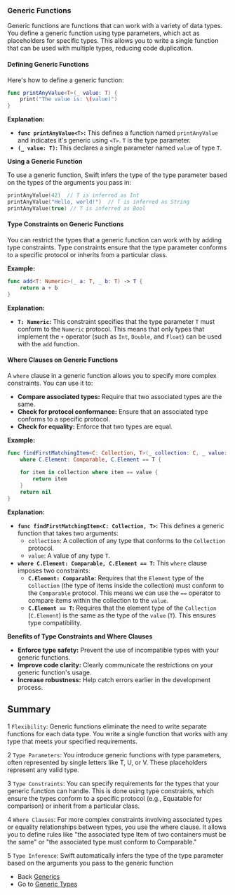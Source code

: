 ### Generic Functions

Generic functions are functions that can work with a variety of data types. You define a generic function using type parameters, which act as placeholders for specific types. This allows you to write a single function that can be used with multiple types, reducing code duplication.

#### Defining Generic Functions

Here's how to define a generic function:

```swift
func printAnyValue<T>(_ value: T) {
    print("The value is: \(value)")
}
```

**Explanation:**

* **`func printAnyValue<T>`:** This defines a function named `printAnyValue` and indicates it's generic using `<T>`. `T` is the type parameter.
* **`(_ value: T)`:** This declares a single parameter named `value` of type `T`.


**Using a Generic Function**

To use a generic function, Swift infers the type of the type parameter based on the types of the arguments you pass in:

```swift
printAnyValue(42)  // T is inferred as Int
printAnyValue("Hello, world!")  // T is inferred as String
printAnyValue(true) // T is inferred as Bool
```

#### Type Constraints on Generic Functions

You can restrict the types that a generic function can work with by adding type constraints. Type constraints ensure that the type parameter conforms to a specific protocol or inherits from a particular class.

**Example:**

```swift
func add<T: Numeric>(_ a: T, _ b: T) -> T {
    return a + b
}
```

**Explanation:**

* **`T: Numeric`:** This constraint specifies that the type parameter `T` must conform to the `Numeric` protocol. This means that only types that implement the `+` operator (such as `Int`, `Double`, and `Float`) can be used with the `add` function.

#### Where Clauses on Generic Functions

A `where` clause in a generic function allows you to specify more complex constraints. You can use it to:

* **Compare associated types:** Require that two associated types are the same.
* **Check for protocol conformance:** Ensure that an associated type conforms to a specific protocol.
* **Check for equality:** Enforce that two types are equal.

**Example:**

```swift
func findFirstMatchingItem<C: Collection, T>(_ collection: C, _ value: T) -> C.Element? 
    where C.Element: Comparable, C.Element == T {
        
    for item in collection where item == value {
        return item
    }
    return nil
}
```

**Explanation:**

* **`func findFirstMatchingItem<C: Collection, T>`:**  This defines a generic function that takes two arguments:
    * `collection`: A collection of any type that conforms to the `Collection` protocol.
    * `value`: A value of any type `T`.
* **`where C.Element: Comparable, C.Element == T`:** This `where` clause imposes two constraints:
    * **`C.Element: Comparable`:** Requires that the `Element` type of the `Collection` (the type of items inside the collection) must conform to the `Comparable` protocol. This means we can use the `==` operator to compare items within the collection to the `value`.
    * **`C.Element == T`:** Requires that the element type of the `Collection` (`C.Element`) is the same as the type of the `value` (`T`).  This ensures type compatibility.

**Benefits of Type Constraints and Where Clauses**

* **Enforce type safety:**  Prevent the use of incompatible types with your generic functions.
* **Improve code clarity:** Clearly communicate the restrictions on your generic function's usage.
* **Increase robustness:** Help catch errors earlier in the development process.

## Summary

1 `Flexibility`: Generic functions eliminate the need to write separate functions for each data type. You write a single function that works with any type that meets your specified requirements.

2 `Type Parameters`: You introduce generic functions with type parameters, often represented by single letters like T, U, or V. These placeholders represent any valid type.

3 `Type Constraints`: You can specify requirements for the types that your generic function can handle. This is done using type constraints, which ensure the types conform to a specific protocol (e.g., Equatable for comparison) or inherit from a particular class.

4 `Where Clauses`: For more complex constraints involving associated types or equality relationships between types, you use the where clause. It allows you to define rules like "the associated type Item of two containers must be the same" or "the associated type must conform to Comparable."

5 `Type Inference`: Swift automatically infers the type of the type parameter based on the arguments you pass to the generic function

* Back [Generics](../README.md)
* Go to [Generic Types](../GenericTypes/README.md)
